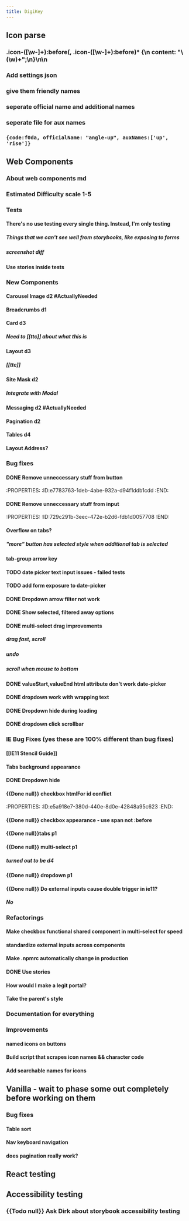 ```yaml
---
title: DigiKey
---
```


## Icon parse
### \.icon-([\w\-]+):before(, \.icon-([\w\-]+):before)* \{\n  content: "\\(\w)+";\n\}\n\n

### Add settings json

### give them friendly names

### seperate official name and additional names

### seperate file for aux names

### `{code:f0da, officialName: "angle-up", auxNames:['up', 'rise']}`

## Web Components
### About web components md
#### 

### Estimated Difficulty scale 1-5

### Tests
#### There's no use testing every single thing. Instead, I'm only testing
##### Things that we can't see well from storybooks, like exposing to forms

##### screenshot diff

#### Use stories inside tests

### New Components
#### Carousel Image d2 #ActuallyNeeded

#### Breadcrumbs d1

#### Card d3
##### Need to [[ttc]] about what this is

#### Layout d3
##### [[ttc]]

#### Site Mask d2
##### Integrate with Modal

#### Messaging d2 #ActuallyNeeded

#### Pagination d2

#### Tables d4

#### Layout Address?

### Bug fixes
#### DONE  Remove unneccessary stuff from button
:PROPERTIES:
:ID:e7783763-1deb-4abe-932a-d94f1ddb1cdd
:END:

#### DONE  Remove unneccessary stuff from input
:PROPERTIES:
:ID:729c291b-3eec-472e-b2d6-fdb1d0057708
:END:

#### Overflow on tabs?
##### "more" button has selected style when additional tab is selected

#### tab-group arrow key

#### TODO date picker text input issues - failed tests

#### TODO add form exposure to date-picker

#### DONE Dropdown arrow filter not work

#### DONE Show selected, filtered away options

#### DONE multi-select drag improvements
##### drag fast, scroll

##### undo

##### scroll when mouse to bottom

#### DONE valueStart,valueEnd html attribute don't work date-picker

#### DONE dropdown work with wrapping text

#### DONE  Dropdown hide during loading

#### DONE dropdown click scrollbar

### IE Bug Fixes (yes these are 100% different than bug fixes)
#### [[IE11 Stencil Guide]]

#### Tabs background appearance

#### DONE Dropdown hide

#### {{Done null}} checkbox htmlFor id conflict
:PROPERTIES:
:ID:e5a918e7-380d-440e-8d0e-42848a95c623
:END:

#### {{Done null}} checkbox appearance - use span not :before

#### {{Done null}}tabs p1

#### {{Done null}} multi-select p1
##### turned out to be d4

#### {{Done null}} dropdown p1

#### {{Done null}} Do external inputs cause double trigger in ie11? 
##### No

### Refactorings
#### Make checkbox functional shared component in multi-select for speed

#### standardize external inputs across components

#### Make .npmrc automatically change in production

#### DONE  Use stories

#### How would I make a legit portal?

#### Take the parent's style 

### Documentation for everything

### Improvements
#### named icons on buttons

#### Build script that scrapes icon names && character code

#### Add searchable names for icons

## Vanilla - wait to phase some out completely before working on them
### Bug fixes
#### Table sort

#### Nav keyboard navigation

#### does pagination really work?

## React testing

## Accessibility testing
### {{Todo null}} Ask Dirk about storybook accessibility testing
